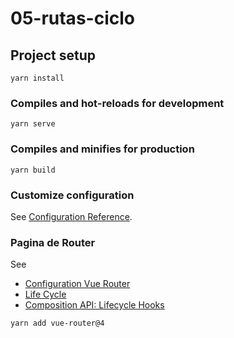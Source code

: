 # 05-rutas-ciclo

## Project setup
```
yarn install
```

### Compiles and hot-reloads for development
```
yarn serve
```

### Compiles and minifies for production
```
yarn build
```

### Customize configuration
See [Configuration Reference](https://cli.vuejs.org/config/).




### Pagina de Router

See 

- [Configuration Vue Router](https://router.vuejs.org/installation.html#direct-download-cdn)
- [Life Cycle](https://vuejs.org/guide/essentials/lifecycle.html#lifecycle-diagram)
- [Composition API: Lifecycle Hooks](https://vuejs.org/api/composition-api-lifecycle.html)


```
yarn add vue-router@4
```